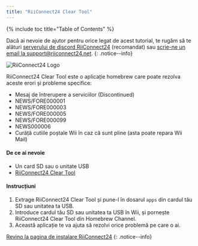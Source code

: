 ```yaml
---
title: "RiiConnect24 Clear Tool"
---
```


{% include toc title="Table of Contents" %}

Dacă ai nevoie de ajutor pentru orice legat de acest tutorial, te rugăm să te alături [serverului de discord RiiConnect24](https://discord.gg/rc24) (recomandat) sau [scrie-ne un email la support@riiconnect24.net](mailto:support@riiconnect24.net).
{: .notice--info}

![RiiConnect24 Logo](/images/WiiRC24Logo.jpg)

RiiConnect24 Clear Tool este o aplicație homebrew care poate rezolva aceste erori și probleme specifice:

+ Mesaj de întrerupere a serviciilor (Discontinued)
+ NEWS/FORE000001
+ NEWS/FORE000003
+ NEWS/FORE000005
+ NEWS/FORE000099
+ NEWS000006
+ Curăță cutiile poștale Wii în caz că sunt pline (asta poate repara Wii Mail)

#### De ce ai nevoie
* Un card SD sau o unitate USB
* [RiiConnect24 Clear Tool](https://oscwii.org/library/app/RC24-Clear-Tool)

#### Instrucțiuni

1. Extrage RiiConnect24 Clear Tool și pune-l în dosarul `apps` din cardul tău SD sau unitatea ta USB.
2. Introduce cardul tău SD sau unitatea ta USB în Wii, și pornește RiiConnect24 Clear Tool din Homebrew Channel.
3. Această aplicație te va ajuta să rezolvi orice problemă pe care o ai.

[Revino la pagina de instalare RiiConnect24](riiconnect24)
{: .notice--info}
